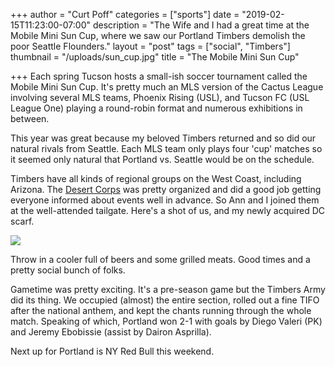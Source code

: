+++
author = "Curt Poff"
categories = ["sports"]
date = "2019-02-15T11:23:00-07:00"
description = "The Wife and I had a great time at the Mobile Mini Sun Cup, where we saw our Portland Timbers demolish the poor Seattle Flounders."
layout = "post"
tags = ["social", "Timbers"]
thumbnail = "/uploads/sun_cup.jpg"
title = "The Mobile Mini Sun Cup"

+++
Each spring Tucson hosts a small-ish soccer tournament called the Mobile Mini Sun Cup. It's pretty much an MLS version of the Cactus League involving several MLS teams, Phoenix Rising (USL), and Tucson FC (USL League One) playing a round-robin format and numerous exhibitions in between. 

This year was great because my beloved Timbers returned and so did our natural rivals from Seattle. Each MLS team only plays four 'cup' matches so it seemed only natural that Portland vs. Seattle would be on the schedule.

Timbers have all kinds of regional groups on the West Coast, including Arizona. The [Desert Corps](https://twitter.com/desertcorps "Timbers Army: Desert Corps") was pretty organized and did a good job getting everyone informed about events well in advance. So Ann and I joined them at the well-attended tailgate. Here's a shot of us, and my newly acquired DC scarf.

![](/uploads/sun_cup_sharp.png)

Throw in a cooler full of beers and some grilled meats. Good times and a pretty social bunch of folks.

Gametime was pretty exciting. It's a pre-season game but the Timbers Army did its thing. We occupied (almost) the entire section, rolled out a fine TIFO after the national anthem, and kept the chants running through the whole match. Speaking of which, Portland won 2-1 with goals by Diego Valeri (PK) and Jeremy Ebobissie (assist by Dairon Asprilla).

Next up for Portland is NY Red Bull this weekend.